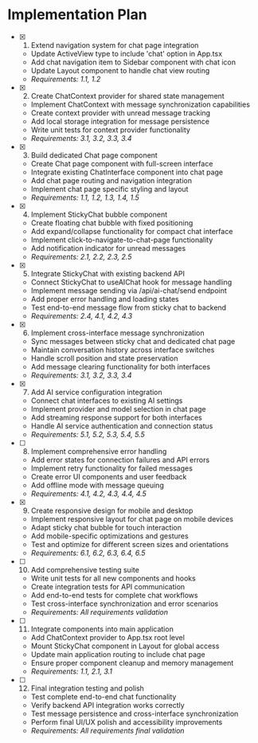 # Implementation Plan

- [x] 1. Extend navigation system for chat page integration






  - Update ActiveView type to include 'chat' option in App.tsx
  - Add chat navigation item to Sidebar component with chat icon
  - Update Layout component to handle chat view routing
  - _Requirements: 1.1, 1.2_

- [x] 2. Create ChatContext provider for shared state management





  - Implement ChatContext with message synchronization capabilities
  - Create context provider with unread message tracking
  - Add local storage integration for message persistence
  - Write unit tests for context provider functionality
  - _Requirements: 3.1, 3.2, 3.3, 3.4_

- [x] 3. Build dedicated Chat page component






  - Create Chat page component with full-screen interface
  - Integrate existing ChatInterface component into chat page
  - Add chat page routing and navigation integration
  - Implement chat page specific styling and layout
  - _Requirements: 1.1, 1.2, 1.3, 1.4, 1.5_

- [x] 4. Implement StickyChat bubble component





  - Create floating chat bubble with fixed positioning
  - Add expand/collapse functionality for compact chat interface
  - Implement click-to-navigate-to-chat-page functionality
  - Add notification indicator for unread messages
  - _Requirements: 2.1, 2.2, 2.3, 2.5_

- [x] 5. Integrate StickyChat with existing backend API





  - Connect StickyChat to useAIChat hook for message handling
  - Implement message sending via /api/ai-chat/send endpoint
  - Add proper error handling and loading states
  - Test end-to-end message flow from sticky chat to backend
  - _Requirements: 2.4, 4.1, 4.2, 4.3_

- [x] 6. Implement cross-interface message synchronization





  - Sync messages between sticky chat and dedicated chat page
  - Maintain conversation history across interface switches
  - Handle scroll position and state preservation
  - Add message clearing functionality for both interfaces
  - _Requirements: 3.1, 3.2, 3.3, 3.4_

- [x] 7. Add AI service configuration integration





  - Connect chat interfaces to existing AI settings
  - Implement provider and model selection in chat page
  - Add streaming response support for both interfaces
  - Handle AI service authentication and connection status
  - _Requirements: 5.1, 5.2, 5.3, 5.4, 5.5_

- [ ] 8. Implement comprehensive error handling
  - Add error states for connection failures and API errors
  - Implement retry functionality for failed messages
  - Create error UI components and user feedback
  - Add offline mode with message queuing
  - _Requirements: 4.1, 4.2, 4.3, 4.4, 4.5_

- [x] 9. Create responsive design for mobile and desktop






  - Implement responsive layout for chat page on mobile devices
  - Adapt sticky chat bubble for touch interaction
  - Add mobile-specific optimizations and gestures
  - Test and optimize for different screen sizes and orientations
  - _Requirements: 6.1, 6.2, 6.3, 6.4, 6.5_

- [ ] 10. Add comprehensive testing suite
  - Write unit tests for all new components and hooks
  - Create integration tests for API communication
  - Add end-to-end tests for complete chat workflows
  - Test cross-interface synchronization and error scenarios
  - _Requirements: All requirements validation_

- [ ] 11. Integrate components into main application
  - Add ChatContext provider to App.tsx root level
  - Mount StickyChat component in Layout for global access
  - Update main application routing to include chat page
  - Ensure proper component cleanup and memory management
  - _Requirements: 1.1, 2.1, 3.1_

- [ ] 12. Final integration testing and polish
  - Test complete end-to-end chat functionality
  - Verify backend API integration works correctly
  - Test message persistence and cross-interface synchronization
  - Perform final UI/UX polish and accessibility improvements
  - _Requirements: All requirements final validation_